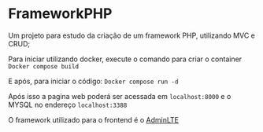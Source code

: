 # FrameworkPHP
Um projeto para estudo da criação de um framework PHP, utilizando MVC e CRUD;

Para iniciar utilizando docker, execute o comando para criar o container
`Docker compose build`

E após, para iniciar o código:
`Docker compose run -d`

Após isso a pagina web poderá ser acessada em `localhost:8000` e o MYSQL no endereço `localhost:3388`

O framework utilizado para o frontend é o [AdminLTE](https://github.com/ColorlibHQ/AdminLTE)

